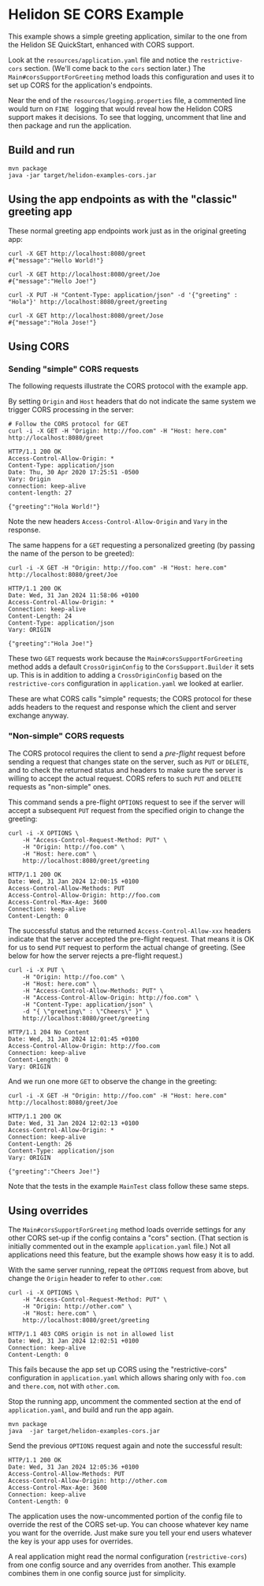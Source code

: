 
# Helidon SE CORS Example

This example shows a simple greeting application, similar to the one from the 
Helidon SE QuickStart, enhanced with CORS support.

Look at the `resources/application.yaml` file and notice the `restrictive-cors` 
section. (We'll come back to the `cors` section later.) The `Main#corsSupportForGreeting` method loads this 
configuration and uses it to set up CORS for the application's endpoints. 

Near the end of the `resources/logging.properties` file, a commented line would turn on `FINE
` logging that would reveal how the Helidon CORS support makes it decisions. To see that logging,
uncomment that line and then package and run the application.
  
## Build and run

```shell
mvn package
java -jar target/helidon-examples-cors.jar
```

## Using the app endpoints as with the "classic" greeting app

These normal greeting app endpoints work just as in the original greeting app:

```shell
curl -X GET http://localhost:8080/greet
#{"message":"Hello World!"}

curl -X GET http://localhost:8080/greet/Joe
#{"message":"Hello Joe!"}

curl -X PUT -H "Content-Type: application/json" -d '{"greeting" : "Hola"}' http://localhost:8080/greet/greeting

curl -X GET http://localhost:8080/greet/Jose
#{"message":"Hola Jose!"}
```

## Using CORS

### Sending "simple" CORS requests

The following requests illustrate the CORS protocol with the example app.

By setting `Origin` and `Host` headers that do not indicate the same system we trigger CORS processing in the
 server:

```shell
# Follow the CORS protocol for GET
curl -i -X GET -H "Origin: http://foo.com" -H "Host: here.com" http://localhost:8080/greet

```
```text
HTTP/1.1 200 OK
Access-Control-Allow-Origin: *
Content-Type: application/json
Date: Thu, 30 Apr 2020 17:25:51 -0500
Vary: Origin
connection: keep-alive
content-length: 27

{"greeting":"Hola World!"}
```
Note the new headers `Access-Control-Allow-Origin` and `Vary` in the response.

The same happens for a `GET` requesting a personalized greeting (by passing the name of the
 person to be greeted):
```shell
curl -i -X GET -H "Origin: http://foo.com" -H "Host: here.com" http://localhost:8080/greet/Joe

```
```text
HTTP/1.1 200 OK
Date: Wed, 31 Jan 2024 11:58:06 +0100
Access-Control-Allow-Origin: *
Connection: keep-alive
Content-Length: 24
Content-Type: application/json
Vary: ORIGIN

{"greeting":"Hola Joe!"}
```
These two `GET` requests work because the `Main#corsSupportForGreeting` method adds a default `CrossOriginConfig` to the
`CorsSupport.Builder` it sets up. This is in addition to adding a `CrossOriginConfig` based on the `restrictive-cors` 
configuration in `application.yaml` we looked at earlier.

These are what CORS calls "simple" requests; the CORS protocol for these adds headers to the request and response which
the client and server exchange anyway.

### "Non-simple" CORS requests

The CORS protocol requires the client to send a _pre-flight_ request before sending a request
 that changes state on the server, such as `PUT` or `DELETE`, and to check the returned status
  and headers to make sure the server is willing to accept the actual request. CORS refers to such `PUT` and `DELETE`
  requests as "non-simple" ones.
   
This command sends a pre-flight `OPTIONS` request to see if the server will accept a subsequent `PUT` request from the
specified origin to change the greeting:
```shell
curl -i -X OPTIONS \
    -H "Access-Control-Request-Method: PUT" \
    -H "Origin: http://foo.com" \
    -H "Host: here.com" \
    http://localhost:8080/greet/greeting
```    
```text
HTTP/1.1 200 OK
Date: Wed, 31 Jan 2024 12:00:15 +0100
Access-Control-Allow-Methods: PUT
Access-Control-Allow-Origin: http://foo.com
Access-Control-Max-Age: 3600
Connection: keep-alive
Content-Length: 0
```
The successful status and the returned `Access-Control-Allow-xxx` headers indicate that the
 server accepted the pre-flight request. That means it is OK for us to send `PUT` request to perform the actual change 
 of greeting. (See below for how the server rejects a pre-flight request.)
```shell
curl -i -X PUT \
    -H "Origin: http://foo.com" \
    -H "Host: here.com" \
    -H "Access-Control-Allow-Methods: PUT" \
    -H "Access-Control-Allow-Origin: http://foo.com" \
    -H "Content-Type: application/json" \
    -d "{ \"greeting\" : \"Cheers\" }" \
    http://localhost:8080/greet/greeting
```
```text
HTTP/1.1 204 No Content
Date: Wed, 31 Jan 2024 12:01:45 +0100
Access-Control-Allow-Origin: http://foo.com
Connection: keep-alive
Content-Length: 0
Vary: ORIGIN
```
And we run one more `GET` to observe the change in the greeting:
```shell
curl -i -X GET -H "Origin: http://foo.com" -H "Host: here.com" http://localhost:8080/greet/Joe
```
```text
HTTP/1.1 200 OK
Date: Wed, 31 Jan 2024 12:02:13 +0100
Access-Control-Allow-Origin: *
Connection: keep-alive
Content-Length: 26
Content-Type: application/json
Vary: ORIGIN

{"greeting":"Cheers Joe!"}
```
Note that the tests in the example `MainTest` class follow these same steps.

## Using overrides

The `Main#corsSupportForGreeting` method loads override settings for any other CORS set-up if the config contains a 
"cors" section. (That section is initially commented out in the example `application.yaml` file.) Not all applications 
need this feature, but the example shows how easy it is to add.

With the same server running, repeat the `OPTIONS` request from above, but change the `Origin` header to refer to 
`other.com`:
```shell
curl -i -X OPTIONS \
    -H "Access-Control-Request-Method: PUT" \
    -H "Origin: http://other.com" \
    -H "Host: here.com" \
    http://localhost:8080/greet/greeting
```
```text
HTTP/1.1 403 CORS origin is not in allowed list
Date: Wed, 31 Jan 2024 12:02:51 +0100
Connection: keep-alive
Content-Length: 0
```
This fails because the app set up CORS using the "restrictive-cors" configuration in `application.yaml` which allows 
sharing only with `foo.com` and `there.com`, not with `other.com`. 

Stop the running app, uncomment the commented section at the end of `application.yaml`, and build and run the app again.
```shell
mvn package
java  -jar target/helidon-examples-cors.jar
```
Send the previous `OPTIONS` request again and note the successful result:
```text
HTTP/1.1 200 OK
Date: Wed, 31 Jan 2024 12:05:36 +0100
Access-Control-Allow-Methods: PUT
Access-Control-Allow-Origin: http://other.com
Access-Control-Max-Age: 3600
Connection: keep-alive
Content-Length: 0
```
The application uses the now-uncommented portion of the config file to override the rest of the CORS set-up. You can 
choose whatever key name you want for the override. Just make sure you tell your end users whatever the key is your app 
uses for overrides.

A real application might read the normal configuration (`restrictive-cors`) from one config source and any overrides 
from another. This example combines them in one config source just for simplicity.
